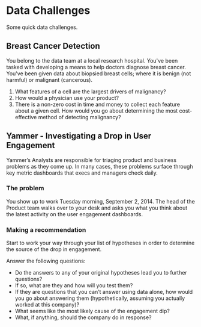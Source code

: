 # Data Challenges

Some quick data challenges.

## Breast Cancer Detection
You belong to the data team at a local research hospital. You've been tasked with developing a means to help doctors diagnose breast cancer. You've been given data about biopsied breast cells; where it is benign (not harmful) or malignant (cancerous).

1. What features of a cell are the largest drivers of malignancy?
2. How would a physician use your product?
3. There is a non-zero cost in time and money to collect each feature about a given cell. How would you go about determining the most cost-effective method of
detecting malignancy?


## Yammer - Investigating a Drop in User Engagement
Yammer’s Analysts are responsible for triaging product and business problems as they come up. In many cases, these problems surface through key metric dashboards that execs and managers check daily.

### The problem
You show up to work Tuesday morning, September 2, 2014. The head of the Product team walks over to your desk and asks you what you think about the latest activity on the user engagement dashboards.

### Making a recommendation
Start to work your way through your list of hypotheses in order to determine the source of the
drop in engagement.

Answer the following questions:
* Do the answers to any of your original hypotheses lead you to further questions?
* If so, what are they and how will you test them?
* If they are questions that you can’t answer using data alone, how would you go about answering them (hypothetically, assuming you actually worked at this company)?
* What seems like the most likely cause of the engagement dip?
* What, if anything, should the company do in response?